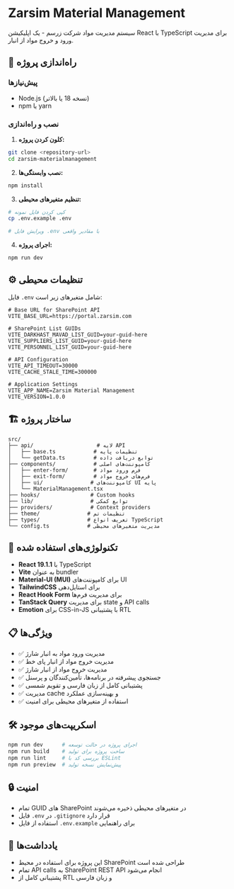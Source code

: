 # Zarsim Material Management

سیستم مدیریت مواد شرکت زرسم - یک اپلیکیشن React با TypeScript برای مدیریت ورود و خروج مواد از انبار.

## 🚀 راه‌اندازی پروژه

### پیش‌نیازها

- Node.js (نسخه 18 یا بالاتر)
- npm یا yarn

### نصب و راه‌اندازی

1. **کلون کردن پروژه:**

```bash
git clone <repository-url>
cd zarsim-materialmanagement
```

2. **نصب وابستگی‌ها:**

```bash
npm install
```

3. **تنظیم متغیرهای محیطی:**

```bash
# کپی کردن فایل نمونه
cp .env.example .env

# ویرایش فایل .env با مقادیر واقعی
```

4. **اجرای پروژه:**

```bash
npm run dev
```

## ⚙️ تنظیمات محیطی

فایل `.env` شامل متغیرهای زیر است:

```env
# Base URL for SharePoint API
VITE_BASE_URL=https://portal.zarsim.com

# SharePoint List GUIDs
VITE_DARKHAST_MAVAD_LIST_GUID=your-guid-here
VITE_SUPPLIERS_LIST_GUID=your-guid-here
VITE_PERSONNEL_LIST_GUID=your-guid-here

# API Configuration
VITE_API_TIMEOUT=30000
VITE_CACHE_STALE_TIME=300000

# Application Settings
VITE_APP_NAME=Zarsim Material Management
VITE_VERSION=1.0.0
```

## 🏗️ ساختار پروژه

```
src/
├── api/                    # لایه API
│   ├── base.ts            # تنظیمات پایه
│   └── getData.ts         # توابع دریافت داده
├── components/            # کامپوننت‌های اصلی
│   ├── enter-form/        # فرم ورود مواد
│   ├── exit-form/         # فرم‌های خروج مواد
│   ├── ui/               # کامپوننت‌های UI پایه
│   └── MaterialManagement.tsx
├── hooks/                # Custom hooks
├── lib/                  # توابع کمکی
├── providers/            # Context providers
├── theme/               # تنظیمات تم
├── types/               # تعریف انواع TypeScript
└── config.ts            # مدیریت متغیرهای محیطی
```

## 🔧 تکنولوژی‌های استفاده شده

- **React 19.1.1** با TypeScript
- **Vite** به عنوان bundler
- **Material-UI (MUI)** برای کامپوننت‌های UI
- **TailwindCSS** برای استایل‌دهی
- **React Hook Form** برای مدیریت فرم‌ها
- **TanStack Query** برای مدیریت state و API calls
- **Emotion** برای CSS-in-JS با پشتیبانی RTL

## 📋 ویژگی‌ها

- ✅ مدیریت ورود مواد به انبار شارژ
- ✅ مدیریت خروج مواد از انبار پای خط
- ✅ مدیریت خروج مواد از انبار شارژ
- ✅ جستجوی پیشرفته در برنامه‌ها، تأمین‌کنندگان و پرسنل
- ✅ پشتیبانی کامل از زبان فارسی و تقویم شمسی
- ✅ مدیریت cache و بهینه‌سازی عملکرد
- ✅ استفاده از متغیرهای محیطی برای امنیت

## 🛠️ اسکریپت‌های موجود

```bash
npm run dev      # اجرای پروژه در حالت توسعه
npm run build    # ساخت پروژه برای تولید
npm run lint     # بررسی کد با ESLint
npm run preview  # پیش‌نمایش نسخه تولید
```

## 🔒 امنیت

- تمام GUID های SharePoint در متغیرهای محیطی ذخیره می‌شوند
- فایل `.env` در `.gitignore` قرار دارد
- استفاده از فایل `.env.example` برای راهنمایی

## 📝 یادداشت‌ها

- این پروژه برای استفاده در محیط SharePoint طراحی شده است
- تمام API calls به SharePoint REST API انجام می‌شود
- پشتیبانی کامل از RTL و زبان فارسی
